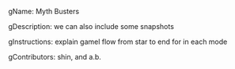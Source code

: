 gName: Myth Busters

gDescription: we can also include some snapshots

gInstructions: explain gamel flow from star to end for in each mode

gContributors: shin, and a.b.